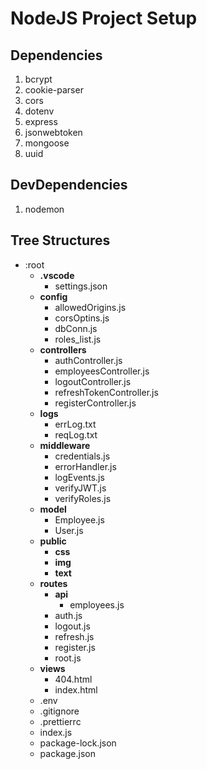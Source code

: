 # NodeJS Project Setup

## Dependencies

1. bcrypt
2. cookie-parser
3. cors
4. dotenv
5. express
6. jsonwebtoken
7. mongoose
8. uuid

## DevDependencies

1. nodemon

## Tree Structures

-   :root
    -   **.vscode**
        -   settings.json
    -   **config**
        -   allowedOrigins.js
        -   corsOptins.js
        -   dbConn.js
        -   roles_list.js
    -   **controllers**
        -   authController.js
        -   employeesController.js
        -   logoutController.js
        -   refreshTokenController.js
        -   registerController.js
    -   **logs**
        -   errLog.txt
        -   reqLog.txt
    -   **middleware**
        -   credentials.js
        -   errorHandler.js
        -   logEvents.js
        -   verifyJWT.js
        -   verifyRoles.js
    -   **model**
        -   Employee.js
        -   User.js
    -   **public**
        -   **css**
        -   **img**
        -   **text**
    -   **routes**
        -   **api**
            -   employees.js
        -   auth.js
        -   logout.js
        -   refresh.js
        -   register.js
        -   root.js
    -   **views**
        -   404.html
        -   index.html
    -   .env
    -   .gitignore
    -   .prettierrc
    -   index.js
    -   package-lock.json
    -   package.json
